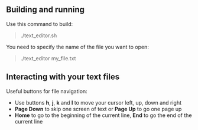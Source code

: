 ## Building and running

Use this command to build:

> ./text_editor.sh

You need to specify the name of the file you want to open:

> ./text_editor my_file.txt

## Interacting with your text files

Useful buttons for file navigation:
 - Use buttons __h__, __j__, __k__ and __l__ to move your cursor left, up, down and right
 - __Page Down__ to skip one screen of text or __Page Up__ to go one page up
 - __Home__ to go to the beginning of the current line, __End__ to go the end of the current line